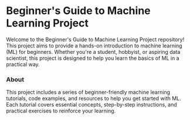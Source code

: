 <h1>Beginner's Guide to Machine Learning Project</h1>

Welcome to the Beginner's Guide to Machine Learning Project repository! This project aims to provide a hands-on introduction to machine learning (ML) for beginners. Whether you're a student, hobbyist, or aspiring data scientist, this project is designed to help you learn the basics of ML in a practical way.


<h3>About</h3>
This project includes a series of beginner-friendly machine learning tutorials, code examples, and resources to help you get started with ML. Each tutorial covers essential concepts, step-by-step instructions, and practical exercises to reinforce your learning.
